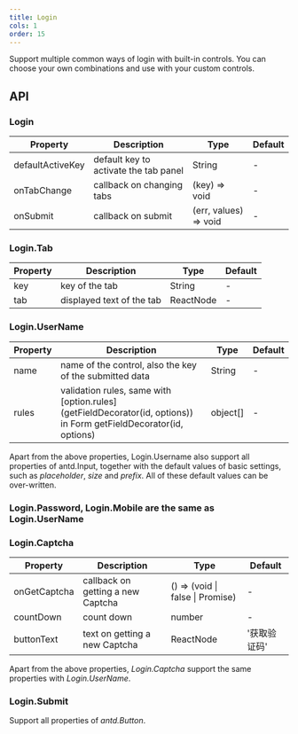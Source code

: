 ```yaml
---
title: Login
cols: 1
order: 15
---
```


Support multiple common ways of login with built-in controls. You can choose your own combinations and use with your custom controls.

## API

### Login

| Property         | Description                           | Type                  | Default |
| ---------------- | ------------------------------------- | --------------------- | ------- |
| defaultActiveKey | default key to activate the tab panel | String                | -       |
| onTabChange      | callback on changing tabs             | (key) => void         | -       |
| onSubmit         | callback on submit                    | (err, values) => void | -       |

### Login.Tab

| Property | Description               | Type      | Default |
| -------- | ------------------------- | --------- | ------- |
| key      | key of the tab            | String    | -       |
| tab      | displayed text of the tab | ReactNode | -       |

### Login.UserName

| Property | Description                                                                                                       | Type     | Default |
| -------- | ----------------------------------------------------------------------------------------------------------------- | -------- | ------- |
| name     | name of the control, also the key of the submitted data                                                           | String   | -       |
| rules    | validation rules, same with [option.rules](getFieldDecorator(id, options)) in Form getFieldDecorator(id, options) | object[] | -       |

Apart from the above properties, Login.Username also support all properties of antd.Input, together with the default values of basic settings, such as _placeholder_, _size_ and _prefix_. All of these default values can be over-written.

### Login.Password, Login.Mobile are the same as Login.UserName

### Login.Captcha

| Property     | Description                       | Type                             | Default      |
| ------------ | --------------------------------- | -------------------------------- | ------------ |
| onGetCaptcha | callback on getting a new Captcha | () => (void \| false \| Promise) | -            |
| countDown    | count down                        | number                           | -            |
| buttonText   | text on getting a new Captcha     | ReactNode                        | '获取验证码' |

Apart from the above properties, _Login.Captcha_ support the same properties with _Login.UserName_.

### Login.Submit

Support all properties of _antd.Button_.
